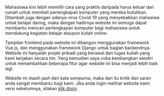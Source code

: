 Mahasiswa kini lebih memilih cara yang praktis daripada harus keluar dari rumah untuk membeli perlengkapan komputer yang mereka butuhkan.
Ditambah juga dengan adanya virus Covid-19 yang menyebabkan mahasiwa untuk belajar daring, maka dengan hadirnya website ini semoga
dapat membantu mencari perlengkapan komputer bagi mahasiswa untuk mendukung kegiatan belajar ataupun kuliah online.

Tampilan frontend pada website ini dibangun menggunakan framework Vue.js, dan menggunakan framework Django untuk bagian
backendnya. Website ini hanyalah projek pribadi yang berawal dari tugas kuliah yang kami kerjakan secara tim. Yang kemudian
saya coba kembangkan sendiri untuk menambahkan beberapa fitur agar website ini bisa menjadi lebih baik lagi.

Website ini masih jauh dari kata sempurna, maka dari itu kritik dan saran anda sangat membantu bagi kami.
Jika anda ingin melihat website kami versi sebelumnya, silakan [klik disini](murqdan.github.io/amicomp/).
